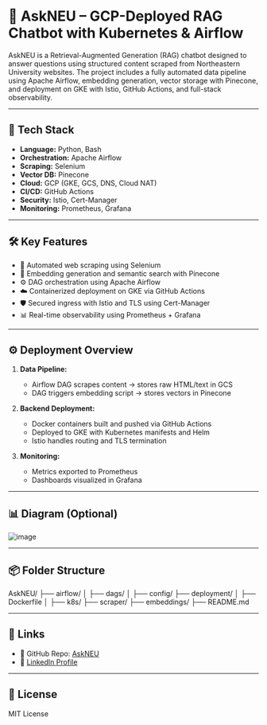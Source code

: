 # 🧠 AskNEU – GCP-Deployed RAG Chatbot with Kubernetes & Airflow

AskNEU is a Retrieval-Augmented Generation (RAG) chatbot designed to answer questions using structured content scraped from Northeastern University websites. The project includes a fully automated data pipeline using Apache Airflow, embedding generation, vector storage with Pinecone, and deployment on GKE with Istio, GitHub Actions, and full-stack observability.

---

## 🧰 Tech Stack

- **Language:** Python, Bash
- **Orchestration:** Apache Airflow
- **Scraping:** Selenium
- **Vector DB:** Pinecone
- **Cloud:** GCP (GKE, GCS, DNS, Cloud NAT)
- **CI/CD:** GitHub Actions
- **Security:** Istio, Cert-Manager
- **Monitoring:** Prometheus, Grafana

---

## 🛠️ Key Features

- 🔄 Automated web scraping using Selenium
- 🧠 Embedding generation and semantic search with Pinecone
- ⚙️ DAG orchestration using Apache Airflow
- ☁️ Containerized deployment on GKE via GitHub Actions
- 🛡️ Secured ingress with Istio and TLS using Cert-Manager
- 📊 Real-time observability using Prometheus + Grafana

---

## ⚙️ Deployment Overview

1. **Data Pipeline:**
   - Airflow DAG scrapes content → stores raw HTML/text in GCS
   - DAG triggers embedding script → stores vectors in Pinecone

2. **Backend Deployment:**
   - Docker containers built and pushed via GitHub Actions
   - Deployed to GKE with Kubernetes manifests and Helm
   - Istio handles routing and TLS termination

3. **Monitoring:**
   - Metrics exported to Prometheus
   - Dashboards visualized in Grafana

---

## 📊 Diagram (Optional)
![image](https://github.com/user-attachments/assets/9953f038-09f0-48e7-9082-e17365088f13)

---

## 📦 Folder Structure

AskNEU/
├── airflow/
│ ├── dags/
│ ├── config/
├── deployment/
│ ├── Dockerfile
│ ├── k8s/
├── scraper/
├── embeddings/
├── README.md


---

## 🔗 Links

- 📂 GitHub Repo: [AskNEU](https://github.com/poojapk0605/AskNEU)  
- 🔗 [LinkedIn Profile](https://www.linkedin.com/in/poojakannanpk/)

---

## 📄 License  
MIT License

